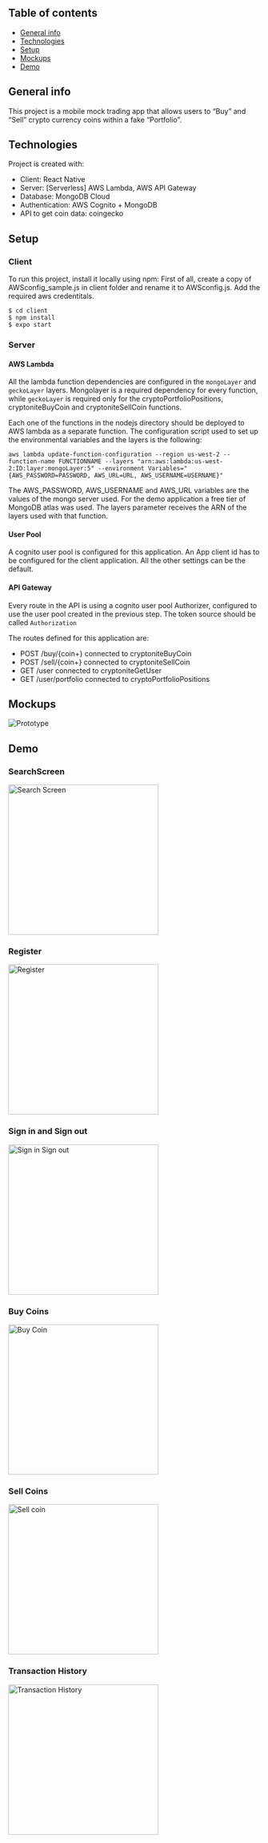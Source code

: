 ## Table of contents
* [General info](#general-info)
* [Technologies](#technologies)
* [Setup](#setup)
* [Mockups](#mockups)
* [Demo](#demo)

## General info
This project is a mobile mock trading app that allows users to “Buy” and “Sell” crypto currency coins within a fake “Portfolio”.
	
## Technologies
Project is created with:
* Client: React Native
* Server: [Serverless] AWS Lambda, AWS API Gateway
* Database: MongoDB Cloud
* Authentication: AWS Cognito + MongoDB
* API to get coin data: coingecko

## Setup

### Client
To run this project, install it locally using npm:
First of all, create a copy of AWSconfig_sample.js in client folder and rename it to AWSconfig.js. Add the required aws credentitals.

```
$ cd client
$ npm install
$ expo start
```

### Server

#### AWS Lambda
All the lambda function dependencies are configured in the `mongoLayer` and `geckoLayer` layers. Mongolayer is a required dependency for every function, while `geckoLayer` is required only for the cryptoPortfolioPositions, cryptoniteBuyCoin and cryptoniteSellCoin functions.

Each one of the functions in the nodejs directory should be deployed to AWS lambda as a separate function. The configuration script used to set up the environmental variables and the layers is the following:

```
aws lambda update-function-configuration --region us-west-2 --function-name FUNCTIONNAME --layers "arn:aws:lambda:us-west-2:ID:layer:mongoLayer:5" --environment Variables="{AWS_PASSWORD=PASSWORD, AWS_URL=URL, AWS_USERNAME=USERNAME}"
```

The AWS_PASSWORD, AWS_USERNAME and AWS_URL variables are the values of the mongo server used. For the demo application a free tier of MongoDB atlas was used. The layers parameter receives the ARN of the layers used with that function.

#### User Pool

A cognito user pool is configured for this application. An App client id has to be configured for the client application. All the other settings can be the default.

#### API Gateway

Every route in the API is using a cognito user pool Authorizer, configured to use the user pool created in the previous step. The token source should be called `Authorization`

The routes defined for this application are:

- POST /buy/{coin+} connected to cryptoniteBuyCoin
- POST /sell/{coin+} connected to cryptoniteSellCoin
- GET /user connected to cryptoniteGetUser
- GET /user/portfolio connected to cryptoPortfolioPositions

## Mockups
<img src="./planning/lofiPrototype/image.png" alt="Prototype">

## Demo

### SearchScreen
<img src="./client/demo/searchScreen.gif" alt="Search Screen" width=300>

### Register
<img src="./client/demo/register.gif" alt="Register" width=300>

### Sign in and Sign out
<img src="./client/demo/loginSignout.gif" alt="Sign in Sign out" width=300>

### Buy Coins
<img src="./client/demo/searchScreen.gif" alt="Buy Coin" width=300>

### Sell Coins
<img src="./client/demo/searchScreen.gif" alt="Sell coin" width=300>

### Transaction History
<img src="./client/demo/transactionhistory.gif" alt="Transaction History" width=300>


